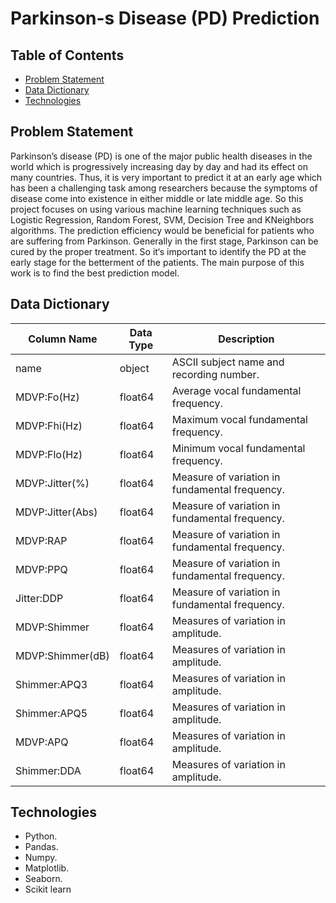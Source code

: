 # Parkinson-s Disease (PD) Prediction

## Table of Contents
- [Problem Statement](#Problem-Statement)
- [Data Dictionary](#Data-Dictionay)
- [Technologies](#Technologies)

## Problem Statement
Parkinson’s disease (PD) is one of the major public health diseases in the world which is progressively increasing day by day and had its effect on many countries. Thus, it is very important to predict it at an early age which has been a challenging task among researchers because the symptoms of disease come into existence in either middle or late middle age. So this project focuses on using various machine learning techniques such as Logistic Regression, Random Forest, SVM, Decision Tree and KNeighbors algorithms. The prediction efficiency would be beneficial for patients who are suffering from Parkinson. Generally in the first stage, Parkinson can be cured by the proper treatment. So it‘s important to identify the PD at the early stage for the betterment of the patients. The main purpose of this work is to find the best prediction model.

## Data Dictionary
| Column Name| Data Type | Description |
| --- | --- | --- |
| name | object | ASCII subject name and recording number. |
| MDVP:Fo(Hz) | float64 | Average vocal fundamental frequency.|
| MDVP:Fhi(Hz) | float64 | Maximum vocal fundamental frequency. |
| MDVP:Flo(Hz) | float64 | Minimum vocal fundamental frequency. |
| MDVP:Jitter(%) | float64 | Measure of variation in fundamental frequency. |
| MDVP:Jitter(Abs) | float64 | Measure of variation in fundamental frequency. |
| MDVP:RAP | float64 | Measure of variation in fundamental frequency. |
| MDVP:PPQ | float64 | Measure of variation in fundamental frequency. |
| Jitter:DDP | float64 | Measure of variation in fundamental frequency. |
| MDVP:Shimmer | float64 | Measures of variation in amplitude. |
| MDVP:Shimmer(dB) | float64 | Measures of variation in amplitude. |
| Shimmer:APQ3 | float64 | Measures of variation in amplitude. |
| Shimmer:APQ5 | float64 | Measures of variation in amplitude. |
| MDVP:APQ | float64 | Measures of variation in amplitude. |
| Shimmer:DDA | float64 | Measures of variation in amplitude. |


## Technologies
- Python.
- Pandas.
- Numpy.
- Matplotlib.
- Seaborn.
- Scikit learn
